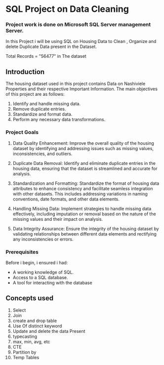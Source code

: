 # SQL Project on Data Cleaning
### Project work is done on Microsoft SQL Server management Server.
In this Project i will be using SQL on Housing Data to Clean , Organize and delete Duplicate Data present in the Dataset. 

Total Records = "56477" in The dataset

## Introduction

The housing dataset used in this project contains Data on Nashiviele Properties and their respective Important Information. The main objectives of this project are as follows:

1. Identify and handle missing data.
2. Remove duplicate entries.
3. Standardize and format data.
4. Perform any necessary data transformations.

### Project Goals

  1. Data Quality Enhancement:
    Improve the overall quality of the housing dataset by identifying and addressing issues such as missing values, inconsistencies, and outliers.

2.  Duplicate Data Removal:
    Identify and eliminate duplicate entries in the housing data, ensuring that the dataset is streamlined and accurate for analysis.

3.  Standardization and Formatting:
    Standardize the format of housing data attributes to enhance consistency and facilitate seamless integration with other datasets. This includes addressing variations in naming conventions, date formats, and other data elements.

4.  Handling Missing Data:
    Implement strategies to handle missing data effectively, including imputation or removal based on the nature of the missing values and their impact on analysis.

5.  Data Integrity Assurance:
    Ensure the integrity of the housing dataset by validating relationships between different data elements and rectifying any inconsistencies or errors.

   
### Prerequisites

Before i begin, i ensured i had:

- A working knowledge of SQL.
- Access to a SQL database.
- A tool for interacting with the database

## Concepts used
1. Select
2. Join
3. create and drop table
3. Use Of distinct keyword
4. Update and delete the data Present
7. typecasting 
8. max, min, avg, etc
9. CTE
10. Partition by
11. Temp Tables